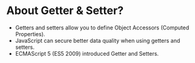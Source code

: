 # About Getter & Setter?

- Getters and setters allow you to define Object Accessors (Computed Properties).
- JavaScript can secure better data quality when using getters and setters.
- ECMAScript 5 (ES5 2009) introduced Getter and Setters.